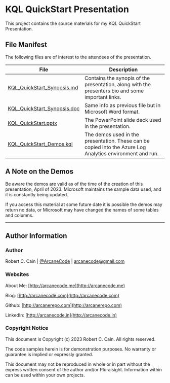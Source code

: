 # KQL QuickStart Presentation

This project contains the source materials for my KQL QuickStart Presentation.

## File Manifest

The following files are of interest to the attendees of the presentation.

| File | Description |
|-----|-----|
| [KQL_QuickStart_Synopsis.md](KQL_QuickStart_Synopsis.md) | Contains the synopis of the presentation, along with the presenters bio and some important links. |
| [KQL_QuickStart_Synopsis.doc](KQL_QuickStart_Synopsis.docx) | Same info as previous file but in Microsoft Word format. |
| [KQL_QuickStart.pptx](KQL_QuickStart.pptx) | The PowerPoint slide deck used in the presentation. |
| [KQL_QuickStart_Demos.kql](KQL_QuickStart_Demos.kql) | The demos used in the presentation. These can be copied into the Azure Log Analytics environment and run. |

## A Note on the Demos

Be aware the demos are valid as of the time of the creation of this presentation, April of 2023. Microsoft maintains the sample data used, and it is constantly being updated.

If you access this material at some future date it is possible the demos may return no data, or Microsoft may have changed the names of some tables and columns.

---

## Author Information

### Author

Robert C. Cain | [@ArcaneCode](https://twitter.com/arcanecode) | arcanecode@gmail.com

### Websites

About Me: [http://arcanecode.me](http://arcanecode.me)

Blog: [http://arcanecode.com](http://arcanecode.com)

Github: [http://arcanerepo.com](http://arcanerepo.com)

LinkedIn: [http://arcanecode.in](http://arcanecode.in)

### Copyright Notice

This document is Copyright (c) 2023 Robert C. Cain. All rights reserved.

The code samples herein is for demonstration purposes. No warranty or guarantee is implied or expressly granted.

This document may not be reproduced in whole or in part without the express written consent of the author and/or Pluralsight. Information within can be used within your own projects.

